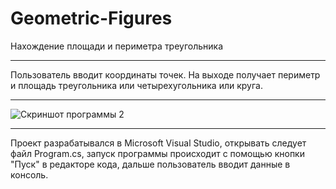 # Geometric-Figures
Нахождение площади и периметра треугольника
____
Пользователь вводит координаты точек. На выходе получает
периметр и площадь треугольника или четырехугольника или круга.
____

![Скриншот программы 2](https://user-images.githubusercontent.com/89964564/136842842-1f9a5485-4b74-4f54-b929-60cd5b35ffbf.png)
____
Проект разрабатывался в Microsoft Visual Studio, 
открывать следует файл Program.cs,
запуск программы происходит с помощью кнопки "Пуск" в редакторе кода,
дальше пользователь вводит данные в консоль.
